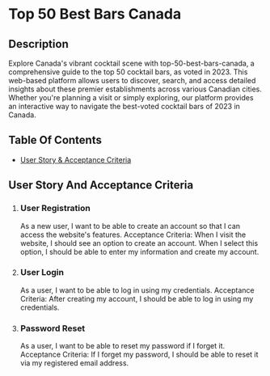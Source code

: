 # Top 50 Best Bars Canada

## Description

Explore Canada's vibrant cocktail scene with top-50-best-bars-canada, a comprehensive guide to the top 50 cocktail bars, as voted in 2023. This web-based platform allows users to discover, search, and access detailed insights about these premier establishments across various Canadian cities. Whether you're planning a visit or simply exploring, our platform provides an interactive way to navigate the best-voted cocktail bars of 2023 in Canada.

## Table Of Contents

- [User Story & Acceptance Criteria](#user-story-and-acceptance-criteria)

## User Story And Acceptance Criteria

1. ### User Registration

    As a new user, I want to be able to create an account so that I can access the website's features.
    Acceptance Criteria: When I visit the website, I should see an option to create an account. When I select this option, I should be able to enter my information and create my account.

2. ### User Login

    As a user, I want to be able to log in using my credentials.
    Acceptance Criteria: After creating my account, I should be able to log in using my credentials.

3. ### Password Reset

    As a user, I want to be able to reset my password if I forget it.
    Acceptance Criteria: If I forget my password, I should be able to reset it via my registered email address.

